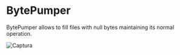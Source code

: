 # BytePumper

BytePumper allows to fill files with null bytes maintaining its normal operation.

![Captura](https://user-images.githubusercontent.com/104674473/168402595-9708399b-0388-4b73-ba79-52343f6e6431.PNG)
